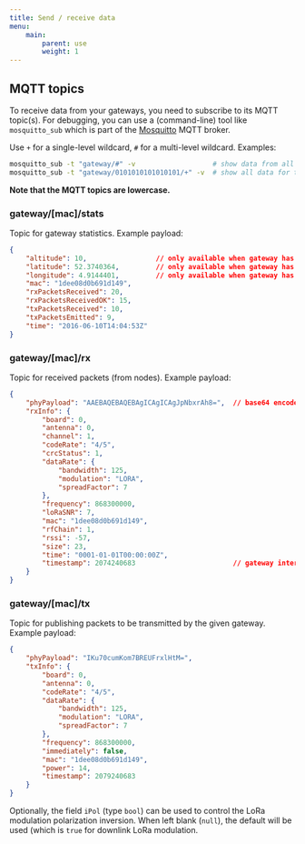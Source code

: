 ```yaml
---
title: Send / receive data
menu:
    main:
        parent: use
        weight: 1
---
```


## MQTT topics

To receive data from your gateways, you need to subscribe to its MQTT topic(s).
For debugging, you can use a (command-line) tool like ``mosquitto_sub``
which is part of the [Mosquitto](http://mosquitto.org/) MQTT broker.

Use ``+`` for a single-level wildcard, ``#`` for a multi-level wildcard.
Examples:

```bash
mosquitto_sub -t "gateway/#" -v                   # show data from all gateways
mosquitto_sub -t "gateway/0101010101010101/+" -v  # show all data for the given gateway
```

**Note that the MQTT topics are lowercase.**

### gateway/[mac]/stats

Topic for gateway statistics. Example payload:

```json
{
    "altitude": 10,                 // only available when gateway has gps
    "latitude": 52.3740364,         // only available when gateway has gps
    "longitude": 4.9144401,         // only available when gateway has gps
    "mac": "1dee08d0b691d149",
    "rxPacketsReceived": 20,
    "rxPacketsReceivedOK": 15,
    "txPacketsReceived": 10,
    "txPacketsEmitted": 9,
    "time": "2016-06-10T14:04:53Z"
}
```

### gateway/[mac]/rx

Topic for received packets (from nodes). Example payload:

```json
{
    "phyPayload": "AAEBAQEBAQEBAgICAgICAgJpNbxrAh8=",  // base64 encoded LoRaWAN packet
    "rxInfo": {
        "board": 0,
        "antenna": 0,
        "channel": 1,
        "codeRate": "4/5",
        "crcStatus": 1,
        "dataRate": {
            "bandwidth": 125,
            "modulation": "LORA",
            "spreadFactor": 7
        },
        "frequency": 868300000,
        "loRaSNR": 7,
        "mac": "1dee08d0b691d149",
        "rfChain": 1,
        "rssi": -57,
        "size": 23,
        "time": "0001-01-01T00:00:00Z",
        "timestamp": 2074240683                        // gateway internal timestamp (32 bit) with microsecond precision
    }
}
```

### gateway/[mac]/tx

Topic for publishing packets to be transmitted by the given gateway.
Example payload:

```json
{
    "phyPayload": "IKu70cumKom7BREUFrxlHtM=",
    "txInfo": {
        "board": 0,
        "antenna": 0,
        "codeRate": "4/5",
        "dataRate": {
            "bandwidth": 125,
            "modulation": "LORA",
            "spreadFactor": 7
        },
        "frequency": 868300000,
        "immediately": false,
        "mac": "1dee08d0b691d149",
        "power": 14,
        "timestamp": 2079240683
    }
}
```

Optionally, the field `iPol` (type `bool`) can be used to control the
LoRa modulation polarization inversion. When left blank (`null`), the default
will be used (which is `true` for downlink LoRa modulation.